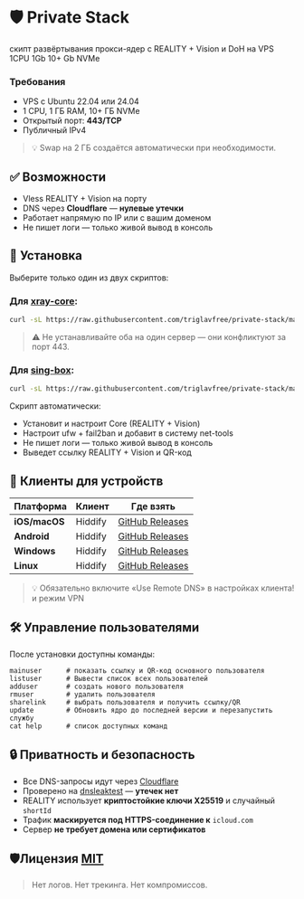 # 🛡️ Private Stack
скипт развёртывания прокси-ядер с REALITY + Vision и DoH на VPS 1CPU 1Gb 10+ Gb NVMe
### Требования
- VPS с Ubuntu 22.04 или 24.04
- 1 CPU, 1 ГБ RAM, 10+ ГБ NVMe
- Открытый порт: **443/TCP**
- Публичный IPv4
> 💡 Swap на 2 ГБ создаётся автоматически при необходимости.

## ✅ Возможности
-  Vless REALITY + Vision на порту
-  DNS через **Cloudflare** — **нулевые утечки**
-  Работает напрямую по IP или с вашим доменом
-  Не пишет логи — только живой вывод в консоль

## 🚀 Установка
Выберите только один из двух скриптов:
### Для [xray-core](https://github.com/XTLS/Xray-core):
```bash
curl -sL https://raw.githubusercontent.com/triglavfree/private-stack/main/xray-core | bash
```
>⚠️ Не устанавливайте оба на один сервер — они конфликтуют за порт 443.

### Для [sing-box](https://github.com/SagerNet/sing-box):
```bash
curl -sL https://raw.githubusercontent.com/triglavfree/private-stack/main/sing-box | bash
```
Скрипт автоматически:
- Установит и настроит Core (REALITY + Vision)
- Настроит ufw + fail2ban и добавит в систему net-tools
- Не пишет логи — только живой вывод в консоль
- Выведет ссылку REALITY + Vision и QR-код

## 📱 Клиенты для устройств
| Платформа     | Клиент   | Где взять                     |
|---------------|----------|-------------------------------|
| **iOS/macOS** | Hiddify  | [GitHub Releases](https://github.com/hiddify/hiddify-app/releases)|
| **Android**   | Hiddify  | [GitHub Releases](https://github.com/hiddify/hiddify-app/releases) |
| **Windows**   | Hiddify  | [GitHub Releases](https://github.com/hiddify/hiddify-app/releases) |
| **Linux**     | Hiddify  | [GitHub Releases](https://github.com/hiddify/hiddify-app/releases) |

>💡 Обязательно включите  «Use Remote DNS» в настройках клиента!и режим VPN

## 🛠 Управление пользователями
После установки доступны команды:
```
mainuser      # показать ссылку и QR-код основного пользователя
listuser      # Вывести список всех пользователей
adduser       # создать нового пользователя
rmuser        # удалить пользователя
sharelink     # выбрать пользователя и получить ссылку/QR
update        # Обновить ядро до последней версии и перезапустить службу
cat help      # список доступных команд
```
## 🔒 Приватность и безопасность
- Все DNS-запросы идут через [Cloudflare](https://1.1.1.1/dns-query)
- Проверено на [dnsleaktest](https://www.dnsleaktest.com/) — **утечек нет**
- REALITY использует **криптостойкие ключи X25519** и случайный `shortId`
- Трафик **маскируется под HTTPS-соединение к** `icloud.com`
- Сервер **не требует домена или сертификатов**

## 🛡️Лицензия [MIT](LICENSE)
> Нет логов. Нет трекинга. Нет компромиссов. 
